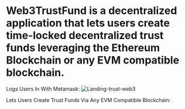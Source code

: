 # Web3TrustFund is a decentralized application that lets users create time-locked decentralized trust funds leveraging the Ethereum Blockchain or any EVM compatible blockchain.

Logs Users In With Metamask:
![Landing-trust-web3](https://user-images.githubusercontent.com/95720340/167284990-2e39c7d1-9a02-4756-b847-2b25c2ce32fb.png)

Lets Users Create Trust Funds Via Any EVM Compatible Blockchain:






